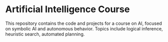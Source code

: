 # Artificial Intelligence Course
This repository contains the code and projects for a course on AI, focused on symbolic AI and autonomous behavior. Topics include logical inference, heuristic search, automated planning.
